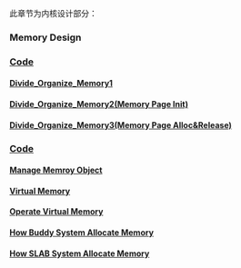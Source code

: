 此章节为内核设计部分：   
### Memory Design
### [Code](./HuOS4.0/)
#### [Divide_Organize_Memory1](./Divide_Organize_Memory1/README.md)
#### [Divide_Organize_Memory2(Memory Page Init)](./Divide_Organize_Memory2/README.md)
#### [Divide_Organize_Memory3(Memory Page Alloc&Release)](./Divide_Organize_Memory3/README.md)
### [Code](./HuOS5.0/)
#### [Manage Memroy Object](./Manage_Memory_Object/README.md)
#### [Virtual Memory](./virtual_memory/README.md)
#### [Operate Virtual Memory](./operate_virtual_memory/README.md)
#### [How Buddy System Allocate Memory](./buddy_system/README.md)
#### [How SLAB System Allocate Memory](./slab_system/README.md)

